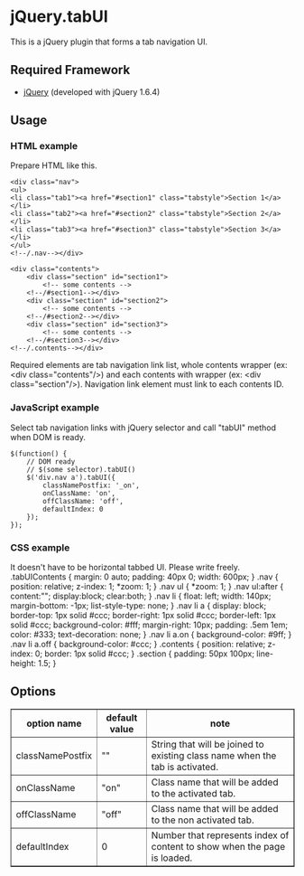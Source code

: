 # jQuery.tabUI

This is a jQuery plugin that forms a tab navigation UI.

## Required Framework
* [jQuery](http://jquery.com/) (developed with jQuery 1.6.4)

## Usage

### HTML example
Prepare HTML like this.

	<div class="nav">
	<ul>
	<li class="tab1"><a href="#section1" class="tabstyle">Section 1</a></li>
	<li class="tab2"><a href="#section2" class="tabstyle">Section 2</a></li>
	<li class="tab3"><a href="#section3" class="tabstyle">Section 3</a></li>
	</ul>
	<!--/.nav--></div>

	<div class="contents">
		<div class="section" id="section1">
			<!-- some contents -->
		<!--/#section1--></div>
		<div class="section" id="section2">
			<!-- some contents -->
		<!--/#section2--></div>
		<div class="section" id="section3">
			<!-- some contents -->
		<!--/#section3--></div>
	<!--/.contents--></div>

Required elements are tab navigation link list, whole contents wrapper (ex: &lt;div class="contents"/&gt;) and each contents with wrapper (ex: &lt;div class="section"/&gt;).
Navigation link element must link to each contents ID.

### JavaScript example
Select tab navigation links with jQuery selector and call "tabUI" method when DOM is ready.

	$(function() {
		// DOM ready
		// $(some selector).tabUI()
		$('div.nav a').tabUI({
			classNamePostfix: '_on',
			onClassName: 'on',
			offClassName: 'off',
			defaultIndex: 0
		});
	});

### CSS example
It doesn't have to be horizontal tabbed UI. Please write freely.
	.tabUIContents {
		margin: 0 auto;
		padding: 40px 0;
		width: 600px;
	}
	.nav {
		position: relative;
		z-index: 1;
		*zoom: 1;
	}
	.nav ul {
		*zoom: 1;
	}
	.nav ul:after {
		content:""; display:block; clear:both;
	}
	.nav li {
		float: left;
		width: 140px;
		margin-bottom: -1px;
		list-style-type: none;
	}
	.nav li a {
		display: block;
		border-top: 1px solid #ccc;
		border-right: 1px solid #ccc;
		border-left: 1px solid #ccc;
		background-color: #fff;
		margin-right: 10px;
		padding: .5em 1em;
		color: #333;
		text-decoration: none;
	}
	.nav li a.on {
		background-color: #9ff;
	}
	.nav li a.off {
		background-color: #ccc;
	}
	.contents {
		position: relative;
		z-index: 0;
		border: 1px solid #ccc;
	}
	.section {
		padding: 50px 100px;
		line-height: 1.5;
	}

## Options
<table border="1">
<colgroup span="1" class="colh">
<colgroup span="1" class="colh">
<colgroup span="1" class="cold">
<thead>
<tr>
<th>option name</th>
<th>default value</th>
<th>note</th>
</tr>
</thead>
<tbody>
<tr>
<td>classNamePostfix</td>
<td>&quot;&quot;</td>
<td>String that will be joined to existing class name when the tab is activated.</td>
</tr>
<tr>
<td>onClassName</td>
<td>&quot;on&quot;</td>
<td>Class name that will be added to the activated tab.</td>
</tr>
<tr>
<td>offClassName</td>
<td>&quot;off&quot;</td>
<td>Class name that will be added to the non activated tab.</td>
</tr>
<tr>
<td>defaultIndex</td>
<td>0</td>
<td>Number that represents index of content to show when the page is loaded.</td>
</tr>
</tbody>
</table>
